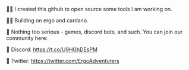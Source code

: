👋🏽 I created this github to open source some tools I am working on. 

💪🏽 Building on ergo and cardano.

💖 Nothing too serious - games, discord bots, and such. You can join our community here:

📘 Discord: https://t.co/U9HGhDEsPM

📘 Twitter: https://twitter.com/ErgoAdventurers
